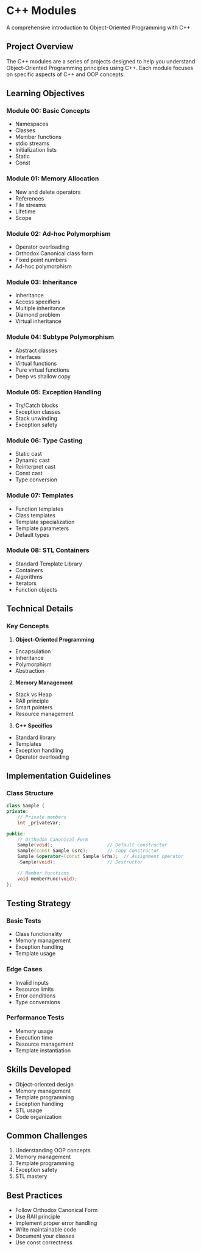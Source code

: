 # C++ Modules
A comprehensive introduction to Object-Oriented Programming with C++

## Project Overview
The C++ modules are a series of projects designed to help you understand Object-Oriented Programming principles using C++. Each module focuses on specific aspects of C++ and OOP concepts.

## Learning Objectives

### Module 00: Basic Concepts
- Namespaces
- Classes
- Member functions
- stdio streams
- Initialization lists
- Static
- Const

### Module 01: Memory Allocation
- New and delete operators
- References
- File streams
- Lifetime
- Scope

### Module 02: Ad-hoc Polymorphism
- Operator overloading
- Orthodox Canonical class form
- Fixed point numbers
- Ad-hoc polymorphism

### Module 03: Inheritance
- Inheritance
- Access specifiers
- Multiple inheritance
- Diamond problem
- Virtual inheritance

### Module 04: Subtype Polymorphism
- Abstract classes
- Interfaces
- Virtual functions
- Pure virtual functions
- Deep vs shallow copy

### Module 05: Exception Handling
- Try/Catch blocks
- Exception classes
- Stack unwinding
- Exception safety

### Module 06: Type Casting
- Static cast
- Dynamic cast
- Reinterpret cast
- Const cast
- Type conversion

### Module 07: Templates
- Function templates
- Class templates
- Template specialization
- Template parameters
- Default types

### Module 08: STL Containers
- Standard Template Library
- Containers
- Algorithms
- Iterators
- Function objects

## Technical Details

### Key Concepts

1. **Object-Oriented Programming**
- Encapsulation
- Inheritance
- Polymorphism
- Abstraction

2. **Memory Management**
- Stack vs Heap
- RAII principle
- Smart pointers
- Resource management

3. **C++ Specifics**
- Standard library
- Templates
- Exception handling
- Operator overloading

## Implementation Guidelines

### Class Structure
```cpp
class Sample {
private:
    // Private members
    int _privateVar;

public:
    // Orthodox Canonical Form
    Sample(void);                    // Default constructor
    Sample(const Sample &src);       // Copy constructor
    Sample &operator=(const Sample &rhs);  // Assignment operator
    ~Sample(void);                   // Destructor

    // Member functions
    void memberFunc(void);
};
```

## Testing Strategy

### Basic Tests
- Class functionality
- Memory management
- Exception handling
- Template usage

### Edge Cases
- Invalid inputs
- Resource limits
- Error conditions
- Type conversions

### Performance Tests
- Memory usage
- Execution time
- Resource management
- Template instantiation

## Skills Developed
- Object-oriented design
- Memory management
- Template programming
- Exception handling
- STL usage
- Code organization

## Common Challenges
1. Understanding OOP concepts
2. Memory management
3. Template programming
4. Exception safety
5. STL mastery

## Best Practices
- Follow Orthodox Canonical Form
- Use RAII principle
- Implement proper error handling
- Write maintainable code
- Document your classes
- Use const correctness
